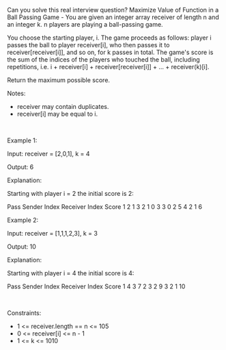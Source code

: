 Can you solve this real interview question? Maximize Value of Function in a Ball Passing Game - You are given an integer array receiver of length n and an integer k. n players are playing a ball-passing game.

You choose the starting player, i. The game proceeds as follows: player i passes the ball to player receiver[i], who then passes it to receiver[receiver[i]], and so on, for k passes in total. The game's score is the sum of the indices of the players who touched the ball, including repetitions, i.e. i + receiver[i] + receiver[receiver[i]] + ... + receiver(k)[i].

Return the maximum possible score.

Notes:

 * receiver may contain duplicates.
 * receiver[i] may be equal to i.

 

Example 1:

Input: receiver = [2,0,1], k = 4

Output: 6

Explanation:

Starting with player i = 2 the initial score is 2:

Pass Sender Index Receiver Index Score 1 2 1 3 2 1 0 3 3 0 2 5 4 2 1 6

Example 2:

Input: receiver = [1,1,1,2,3], k = 3

Output: 10

Explanation:

Starting with player i = 4 the initial score is 4:

Pass Sender Index Receiver Index Score 1 4 3 7 2 3 2 9 3 2 1 10

 

Constraints:

 * 1 <= receiver.length == n <= 105
 * 0 <= receiver[i] <= n - 1
 * 1 <= k <= 1010